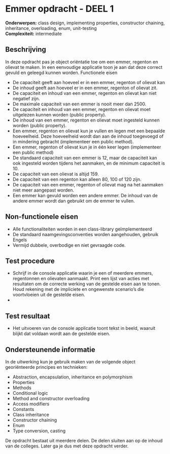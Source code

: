 # Emmer opdracht - DEEL 1

**Onderwerpen:** class design, implementing properties, constructor chaining, inheritance, overloading, enum, unit-testing  
**Complexiteit:** intermediate

## Beschrijving  
In deze opdracht pas je object oriëntatie toe om een emmer, regenton en olievat te maken. In een eenvoudige applicatie toon je aan dat deze correct gevuld en geleegd kunnen worden. 
Functionele eisen
-	De capaciteit geeft aan hoeveel er in een emmer, regenton of olievat kan
-	De inhoud geeft aan hoeveel er in een emmer, regenton of olievat zit. 
-	De capaciteit en inhoud van een emmer, regenton en olievat kan niet negatief zijn.
-	De maximale capaciteit van een emmer is nooit meer dan 2500. 
-	De capaciteit en inhoud van een emmer, regenton en olievat moet uitgelezen kunnen worden (public property).
-	De inhoud van een emmer, regenton en olievat moet ingesteld kunnen worden (public property).
-	Een emmer, regenton en olievat kun je vullen en legen met een bepaalde hoeveelheid. Deze hoeveelheid wordt dan aan de inhoud toegevoegd of in mindering gebracht (implementeer een public method).
-	Een emmer, regenton of olievat kun je in één keer legen (implementeer een public method) 
-	De standaard capaciteit van een emmer is 12, maar de capaciteit kan ook ingesteld worden tijdens het aanmaken, en de minimum capaciteit is 10.
-	De capaciteit van een olievat is altijd 159.
-	De capaciteit van een regenton kan alleen 80, 100 of 120 zijn.
-	De capaciteit van een emmer, regenton of olievat mag na het aanmaken niet meer aangepast worden.
-	Een emmer kan gevuld worden een andere emmer. De inhoud van de andere emmer wordt dan gebruikt om de emmer te vullen.

## Non-functionele eisen
-	Alle functionaliteiten worden in een class-library geïmplementeerd
-	De standaard naamgevingsconventies worden aangehouden, gebruik Engels
-	Vermijd dubbele, overbodige en niet gevraagde code.

## Test procedure
-	Schrijf in de console applicatie waarin je een of meerdere emmers, regentonnen en olievaten aanmaakt. Print een lijst van acties met resultaten om de correcte werking van de gestelde eisen aan te tonen. Houd rekening met de impliciete en ongewenste scenario’s die voortvloeien uit de gestelde eisen.
- 
## Test resultaat
-	Het uitvoeren van de console applicatie toont tekst in beeld, waaruit blijkt dat voldaan wordt aan de gestelde eisen.

## Ondersteunende informatie  
In de uitwerking kun je gebruik maken van de volgende object georiënteerde principes en technieken:
-	Abstraction, encapsulation, inheritance en polymorphism
-	Properties
-	Methods
-	Conditional logic
-	Method and constructor overloading
-	Access modifiers
-	Constants
-	Class inheritance
-	Constructor chaining
-	Enum
-	Type conversion, casting

De opdracht bestaat uit meerdere delen. De delen sluiten aan op de inhoud van de colleges. Later ga je dus met deze opdracht verder.
